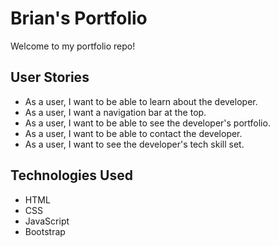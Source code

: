 # Brian's Portfolio
Welcome to my portfolio repo!

## User Stories
- As a user, I want to be able to learn about the developer.
- As a user, I want a navigation bar at the top.
- As a user, I want to be able to see the developer's portfolio.
- As a user, I want to be able to contact the developer.
- As a user, I want to see the developer's tech skill set.

## Technologies Used
- HTML
- CSS
- JavaScript
- Bootstrap
